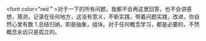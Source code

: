 <font color="red＂>对于一下的所有问题，我都不会再这里回答，也不会讲感想，猜测，记录在任何地方，这没有意义，不断实践，带着问题实践，改进，你自然心里有数</font>
1.总结归纳，即是抽象，组块。对于任何概念学习，都是必要的，不然概念永远只是孤立的。